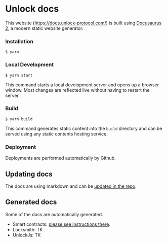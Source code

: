 # Unlock docs

This website (https://docs.unlock-protocol.com/) is built using [Docusaurus 2](https://docusaurus.io/), a modern static website generator.

### Installation

```
$ yarn
```

### Local Development

```
$ yarn start
```

This command starts a local development server and opens up a browser window. Most changes are reflected live without having to restart the server.

### Build

```
$ yarn build
```

This command generates static content into the `build` directory and can be served using any static contents hosting service.

### Deployment

Deployments are performed automatically by Github.


## Updating docs

The docs are using markdown and can be [updated in the repo](https://github.com/unlock-protocol/docs/tree/master/docs).

## Generated docs

Some of the docs are automatically generated.

* Smart contracts: [please see instructions there](https://github.com/unlock-protocol/unlock/blob/master/scripts/docs-contracts-pr.sh).
* Locksmith: TK
* UnlockJs: TK

